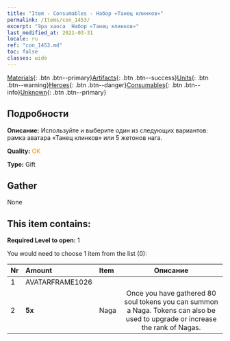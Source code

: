 ```yaml
---
title: "Item - Consumables - Набор «Танец клинков»"
permalink: /Items/con_1453/
excerpt: "Эра хаоса  Набор «Танец клинков»"
last_modified_at: 2021-03-31
locale: ru
ref: "con_1453.md"
toc: false
classes: wide
---
```

 [Materials](/ru/Items/){: .btn .btn--primary}[Artifacts](/ru/Items/Artifacts/){: .btn .btn--success}[Units](/ru/Items/Units/){: .btn .btn--warning}[Heroes](/ru/Items/Heroes/){: .btn .btn--danger}[Consumables](/ru/Items/Consumables/){: .btn .btn--info}[Unknown](/ru/Items/Unknown/){: .btn .btn--primary}

## Подробности
 **Описание:** Используйте и выберите один из следующих вариантов: рамка аватара «Танец клинков» или 5 жетонов нага.

 **Quality:** <span style="color: #FF8C00">OK</span>

 **Type:** Gift

## Gather

  None

## This item contains:

 **Required Level to open:** 1

 You would need to choose 1 item from the list (0):

  | Nr | Amount |     Item    | Описание |
  |:---|:-------|:------------|:-----------:|
  | 1 | AVATARFRAME1026 | 
  | 2 |  **5x** | Naga | Once you have gathered 80 soul tokens you can summon a Naga. Tokens can also be used to upgrade or increase the rank of Nagas.  | 
